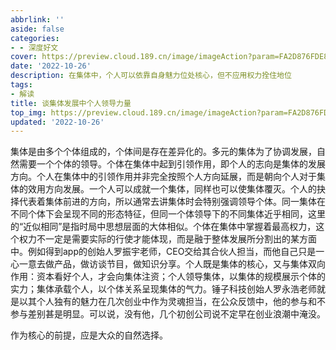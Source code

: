 ```yaml
---
abbrlink: ''
aside: false
categories:
- - 深度好文
cover: https://preview.cloud.189.cn/image/imageAction?param=FA2D876FDE8BE6550D214107B9FDD9A4B5D94BBA4FB30D8F1A631B9B6B43E20BFB90429401874D88E0503A412ABD81D7548318E1A51DE65DB253873B76857CC1E084173B9612C835FD814336106633D59E52FB184608DD18827B4A31FCE5BE2D3D5A7D8BBF286509958A4A688ED70936
date: '2022-10-26'
description: 在集体中，个人可以依靠自身魅力位处核心，但不应用权力拴住地位
tags:
- 解读
title: 谈集体发展中个人领导力量
top_img: https://preview.cloud.189.cn/image/imageAction?param=FA2D876FDE8BE6550D214107B9FDD9A4B5D94BBA4FB30D8F1A631B9B6B43E20BFB90429401874D88E0503A412ABD81D7548318E1A51DE65DB253873B76857CC1E084173B9612C835FD814336106633D59E52FB184608DD18827B4A31FCE5BE2D3D5A7D8BBF286509958A4A688ED70936
updated: '2022-10-26'
---
```

集体是由多个个体组成的，个体间是存在差异化的。多元的集体为了协调发展，自然需要一个个体的领导。个体在集体中起到引领作用，即个人的志向是集体的发展方向。个人在集体中的引领作用并非完全按照个人方向延展，而是朝向个人对于集体的效用方向发展。一个人可以成就一个集体，同样也可以使集体覆灭。个人的抉择代表着集体前进的方向，所以通常去讲集体时会特别强调领导个体。同一集体在不同个体下会呈现不同的形态特征，但同一个体领导下的不同集体近乎相同，这里的“近似相同”是指时局中思想层面的大体相似。个体在集体中掌握着最高权力，这个权力不一定是需要实际的行使才能体现，而是融于整体发展所分割出的某方面中。例如得到app的创始人罗振宇老师，CEO交给其合伙人担当，而他自己只是一心一意去做产品，做访谈节目，做知识分享。个人既是集体的核心，又与集体双向作用：资本看好个人，才会向集体注资；个人领导集体，以集体的规模展示个体的实力；集体承载个人，以个体关系呈现集体的气力。锤子科技创始人罗永浩老师就是以其个人独有的魅力在几次创业中作为灵魂担当，在公众反馈中，他的参与和不参与差别甚是明显。可以说，没有他，几个初创公司说不定早在创业浪潮中淹没。

作为核心的前提，应是大众的自然选择。

